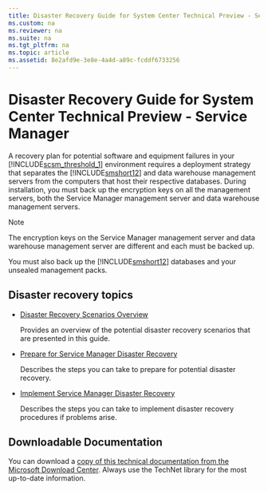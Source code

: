 ```yaml
---
title: Disaster Recovery Guide for System Center Technical Preview - Service Manager
ms.custom: na
ms.reviewer: na
ms.suite: na
ms.tgt_pltfrm: na
ms.topic: article
ms.assetid: 8e2afd9e-3e8e-4a4d-a89c-fcddf6733256
---
```

# Disaster Recovery Guide for System Center Technical Preview - Service Manager
A recovery plan for potential software and equipment failures in your [!INCLUDE[scsm_threshold_1](../Token/scsm_threshold_1_md.md)] environment requires a deployment strategy that separates the [!INCLUDE[smshort12](../Token/smshort12_md.md)] and data warehouse management servers from the computers that host their respective databases. During installation, you must back up the encryption keys on all the management servers, both the Service Manager management server and data warehouse management servers.

> [!NOTE]
> The encryption keys on the Service Manager management server and data warehouse management server are different and each must be backed up.

You must also back up the [!INCLUDE[smshort12](../Token/smshort12_md.md)] databases and your unsealed management packs.

## Disaster recovery topics

-   [Disaster Recovery Scenarios Overview](../Topic/Disaster-Recovery-Scenarios-Overview.md)

    Provides an overview of the potential disaster recovery scenarios that are presented in this guide.

-   [Prepare for Service Manager Disaster Recovery](../Topic/Prepare-for-Service-Manager-Disaster-Recovery.md)

    Describes the steps you can take to prepare for potential disaster recovery.

-   [Implement Service Manager Disaster Recovery](../Topic/Implement-Service-Manager-Disaster-Recovery.md)

    Describes the steps you can take to implement disaster recovery procedures if problems arise.

## Downloadable Documentation
You can download a [copy of this technical documentation from the Microsoft Download Center](http://go.microsoft.com/fwlink/?LinkId=246620). Always use the TechNet library for the most up\-to\-date information.


